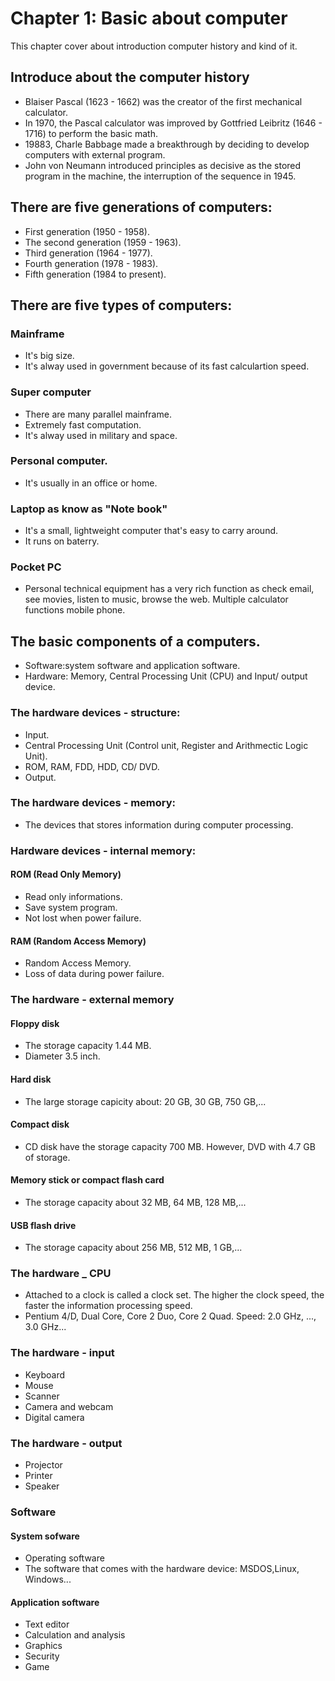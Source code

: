 # Chapter 1: Basic about computer
This chapter cover about introduction computer history and kind of it.

## Introduce about the computer history
- Blaiser Pascal (1623 - 1662) was the creator of the first mechanical calculator.
- In 1970, the Pascal calculator was improved by Gottfried Leibritz (1646 - 1716) to perform the basic math.
- 19883, Charle Babbage made a breakthrough by deciding to develop computers with external program.
- John von Neumann introduced principles as decisive as the stored program in the machine, the interruption of the sequence in 1945.
## There are five generations of computers:
- First generation (1950 - 1958).
- The second generation (1959 - 1963).
- Third generation (1964 - 1977).
- Fourth generation (1978 - 1983).
- Fifth generation (1984 to present).
## There are five types of computers:
### Mainframe
- It's big size.
- It's alway used in government because of its fast calculartion speed.
### Super computer
- There are many parallel mainframe.
- Extremely fast computation.
- It's alway used in military and space.
### Personal computer.
- It's usually in an office or home.
### Laptop as know as "Note book"
- It's a small, lightweight computer that's easy to carry around.
- It runs on baterry.
### Pocket PC
- Personal technical equipment has a very rich function as check email, see movies, listen to music, browse the web. Multiple calculator functions mobile phone.
## The basic components of a computers.
- Software:system software and application software.
- Hardware: Memory, Central Processing Unit (CPU) and Input/ output device.
### The hardware devices - structure:
- Input.
- Central Processing Unit (Control unit, Register and Arithmectic Logic Unit).
- ROM, RAM, FDD, HDD, CD/ DVD.
- Output.
### The hardware devices - memory:
- The devices that stores information during computer processing.
### Hardware devices - internal memory:
#### ROM (Read Only Memory)
- Read only informations.
- Save system program.
- Not lost when power failure.
#### RAM (Random Access Memory)
- Random Access Memory.
- Loss of data during power failure.
### The hardware - external memory
#### Floppy disk
- The storage capacity 1.44 MB.
- Diameter 3.5 inch.
#### Hard disk
- The large storage capicity about: 20 GB, 30 GB, 750 GB,...
#### Compact disk
- CD disk have the storage capacity 700 MB. However, DVD with 4.7 GB of storage.
#### Memory stick or compact flash card
- The storage capacity about 32 MB, 64 MB,  128 MB,...
#### USB flash drive
- The storage capacity about 256 MB, 512 MB, 1 GB,...
### The hardware _ CPU
- Attached to a clock is called a clock set. The higher the clock speed, the faster the information processing speed.
- Pentium 4/D, Dual Core, Core 2 Duo, Core 2 Quad. Speed: 2.0 GHz, ..., 3.0 GHz...
### The hardware - input
- Keyboard
- Mouse
- Scanner
- Camera and webcam
- Digital camera
### The hardware - output
- Projector
- Printer
- Speaker
### Software
#### System sofware
- Operating software
- The software that comes with the hardware device: MSDOS,Linux, Windows...
#### Application software
- Text editor
- Calculation and analysis
- Graphics
- Security
- Game